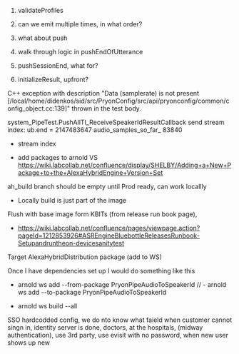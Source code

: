 1. validateProfiles
2. can we emit multiple times, in what order?
3. what about push

4. walk through logic in pushEndOfUtterance
5. pushSessionEnd, what for?

6. initializeResult, upfront?

C++ exception with description "Data (samplerate) is not present [/local/home/didenkos/sid/src/PryonConfig/src/api/pryonconfig/common/config_object.cc:139]" thrown in the test body.

system_PipeTest.PushAllTI_ReceiveSpeakerIdResultCallback
send stream index: ub.end = 2147483647 audio_samples_so_far_ 83840

- stream index

- add packages to arnold VS
https://wiki.labcollab.net/confluence/display/SHELBY/Adding+a+New+Package+to+the+AlexaHybridEngine+Version+Set          

ah_build branch should be empty until Prod ready, can work locallly

- Locally build is just part of the image

Flush with base image form KBITs (from release run book page),
 - https://wiki.labcollab.net/confluence/pages/viewpage.action?pageId=1212853926#ASREngineBluebottleReleasesRunbook-Setupandruntheon-devicesanitytest


Target AlexaHybridDistribution package (add to WS)

Once I have dependencies set up I would do something like this
- arnold ws add --from-package PryonPipeAudioToSpeakerId
 // - arnold ws add --to-package PryonPipeAudioToSpeakerId

- arnold ws build --all


SSO hardcodded config, we do nto know what faield when customer cannot singn in, identity server is done,
doctors, at the hospitals, (midway authentication), use 3rd party, use evisit with no password, when new user shows up new
